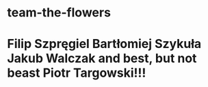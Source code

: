 # team-the-flowers
# Filip Szpręgiel Bartłomiej Szykuła Jakub Walczak and best, but not beast Piotr Targowski!!!
